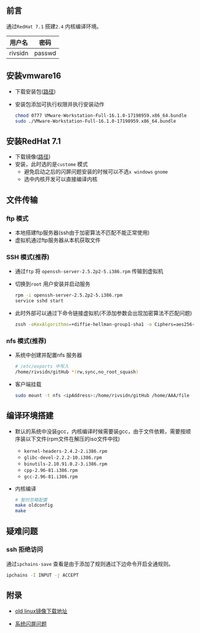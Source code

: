 ## 前言

通过`RedHat 7.1` 搭建`2.4` 内核编译环境。

| 用户名  | 密码   |
| ------- | ------ |
| rivsidn | passwd |



## 安装vmware16

* 下载安装包([路径](https://www.vmware.com/cn/products/workstation-pro/workstation-pro-evaluation.html))

* 安装包添加可执行权限并执行安装动作

  ```bash
  chmod 0777 VMware-Workstation-Full-16.1.0-17198959.x86_64.bundle
  sudo ./VMware-Workstation-Full-16.1.0-17198959.x86_64.bundle
  ```



## 安装RedHat 7.1

* 下载镜像([路径](https://soft.lafibre.info/))
* 安装，此时选的是`custome` 模式
  * 避免启动之后的闪屏问题安装的时候可以不选`x windows` `gnome`
  * 选中内核开发可以直接编译内核



## 文件传输

### ftp 模式

* 本地搭建ftp服务器(ssh由于加密算法不匹配不能正常使用)
* 虚拟机通过ftp服务器从本机获取文件

### SSH 模式(推荐)

* 通过`ftp` 将 `openssh-server-2.5.2p2-5.i386.rpm` 传输到虚拟机

* 切换到`root` 用户安装并启动服务

  ```bash
  rpm -i openssh-server-2.5.2p2-5.i386.rpm
  service sshd start
  ```

* 此时外部可以通过下命令链接虚拟机(不添加参数会出现加密算法不匹配问题)

  ```bash
  zssh -oKexAlgorithms=+diffie-hellman-group1-sha1 -o Ciphers=aes256-cbc rivsidn@192.168.249.130
  ```

### nfs 模式(推荐)

* 系统中创建并配置nfs 服务器

  ```bash
  # /etc/exports 中写入
  /home/rivsidn/gitHub *(rw,sync,no_root_squash)
  ```

* 客户端挂载

  ```bash
  sudo mount -t nfs <ipAddress>:/home/rivsidn/gitHub /home/AAA/file
  ```

  

## 编译环境搭建

* 默认的系统中没装gcc，内核编译时候需要装gcc，由于文件依赖，需要按顺序装以下文件(rpm文件在解压的iso文件中找)

  * `kernel-headers-2.4.2-2.i386.rpm`
  * `glibc-devel-2.2.2-10.i386.rpm`
  * `binutils-2.10.91.0.2-3.i386.rpm`
  * `cpp-2.96-81.i386.rpm`
  * `gcc-2.96-81.i386.rpm`

* 内核编译

  ```bash
  # 暂时忽略配置
  make oldconfig
  make
  ```



## 疑难问题

### ssh 拒绝访问

通过`ipchains-save` 查看是由于添加了规则通过下边命令开启全通规则。

```bash
ipchains -I INPUT -j ACCEPT
```



## 附录

* [old linux镜像下载地址](https://soft.lafibre.info/)

* [系统闪屏问题](https://webhostinggeeks.com/howto/how-to-resolve-init-id-x-respawning-too-fast-disabled-for-5-minutes/)

  